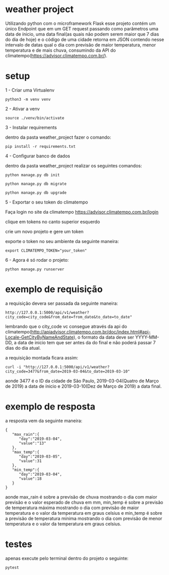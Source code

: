 # weather project
Utilizando python com o microframework Flask esse projeto contém um único Endpoint que em um GET request passando como parâmetros uma data de ínicio, uma data final(as quais não podem serem maior que 7 dias do dia de hoje) e o código de uma cidade retorna em JSON contendo nesse intervalo de datas qual o dia com previsão de maior temperatura, menor temperatura e de mais chuva, consumindo da API do climatempo(https://advisor.climatempo.com.br/).

# setup
1 - Criar uma Virtualenv
```
python3 -m venv venv
```
2 - Ativar a venv
```
source ./venv/bin/activate
```
3 - Instalar requirements

dentro da pasta weather_project fazer o comando:
```
pip install -r requirements.txt
```
4 - Configurar banco de dados

dentro da pasta weather_project realizar os seguintes comandos:
```
python manage.py db init
```
```
python manage.py db migrate
```
```
python manage.py db upgrade
```
5 - Exportar o seu token do climatempo

Faça login no site da climatempo https://advisor.climatempo.com.br/login

clique em tokens no canto superior esquerdo

crie um novo projeto e gere um token

exporte o token no seu ambiente da seguinte maneira:

```
export CLIMATEMPO_TOKEN="your_token"
```
6 - Agora é só rodar o projeto:
```
python manage.py runserver
```

# exemplo de requisição
a requisição devera ser passada da seguinte maneira:

```
http://127.0.0.1:5000/api/v1/weather?city_code=city_code&from_date=from_date&to_date=to_date"
```
lembrando que o city_code vc consegue através da api do climatempo(http://apiadvisor.climatempo.com.br/doc/index.html#api-Locale-GetCityByNameAndState), o formato da data deve ser YYYY-MM-DD, a data de inicio tem que ser antes da do final e não poderá passar 7 dias do dia atual.

a requisição montada ficara assim:
```
curl -i "http://127.0.0.1:5000/api/v1/weather?city_code=3477&from_date=2019-03-04&to_date=2019-03-10"
```
aonde 3477 é o ID da cidade de São Paulo, 2019-03-04(Quatro de Março de 2019) a data de ínicio e 2019-03-10(Dez de Março de 2019) a data final. 

# exemplo de resposta
a resposta vem da seguinte maneira:
```
{  
   "max_rain":{  
      "day":"2019-03-04",
      "value":"13"
   },
   "max_temp":{  
      "day":"2019-03-05",
      "value":31
   },
   "min_temp":{  
      "day":"2019-03-04",
      "value":18
   }
}
```

aonde max_rain é sobre a previsão de chuva mostrando o dia com maior previsão e o valor esperado de chuva em mm,
min_temp é sobre a previsão de temperatura máxima mostrando o dia com previsão de maior temperatura e o valor da temperatura em graus celsius e min_temp é sobre a previsão de temperatura mínima mostrando o dia com previsão de menor temperatura e o valor da temperatura em graus celsius.

# testes
apenas execute pelo terminal dentro do projeto o seguinte:

`pytest`


